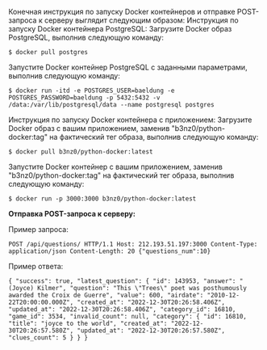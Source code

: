 Конечная инструкция по запуску Docker контейнеров и отправке POST-запроса к серверу выглядит следующим образом:
Инструкция по запуску Docker контейнера PostgreSQL:
Загрузите Docker образ PostgreSQL, выполнив следующую команду:
    
    $ docker pull postgres
    



Запустите Docker контейнер PostgreSQL с заданными параметрами, выполнив следующую команду:


    $ docker run -itd -e POSTGRES_USER=baeldung -e POSTGRES_PASSWORD=baeldung -p 5432:5432 -v /data:/var/lib/postgresql/data --name postgresql postgres

Инструкция по запуску Docker контейнера с приложением:
Загрузите Docker образ с вашим приложением, заменив "b3nz0/python-docker:tag" на фактический тег образа, выполнив следующую команду:

    
 
    $ docker pull b3nz0/python-docker:latest

Запустите Docker контейнер с вашим приложением, заменив "b3nz0/python-docker:tag" на фактический тег образа, выполнив следующую команду:


    $ docker run -p 3000:3000 b3nz0/python-docker:latest

**Отправка POST-запроса к серверу:**

Пример запроса:

`POST /api/questions/ HTTP/1.1
Host: 212.193.51.197:3000
Content-Type: application/json
Content-Length: 20
{"questions_num":10}`

Пример ответа:

`{
    "success": true,
    "latest_question": {
        "id": 143953,
        "answer": "(Joyce) Kilmer",
        "question": "This \"Trees\" poet was posthumously awarded the Croix de Guerre",
        "value": 600,
        "airdate": "2010-12-22T20:00:00.000Z",
        "created_at": "2022-12-30T20:26:58.406Z",
        "updated_at": "2022-12-30T20:26:58.406Z",
        "category_id": 16810,
        "game_id": 3534,
        "invalid_count": null,
        "category": {
            "id": 16810,
            "title": "joyce to the world",
            "created_at": "2022-12-30T20:26:57.580Z",
            "updated_at": "2022-12-30T20:26:57.580Z",
            "clues_count": 5
        }
    }
} `